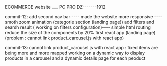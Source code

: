 ECOMMERCE website **\_\_\_** PC PRO DZ-------1912

commit-12:
add second nav bar ----
made the website more responsive ----
smoth zoom animation (categorie section (landing page))
add filters and searsh result ( working on filters configuration)----
simple html routing
reduce the size of the components by 20%
first react app (landing page) (problem : cannot link product_carousel.js with react app)

commit-13:
cannol link product_carousel.js with react app : fixed
items are being more and more mapped
working on a dynamic way to display products in a carousel and a dynamic details page for each peoduct
